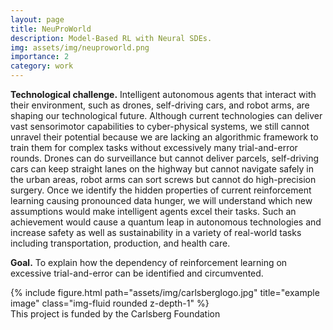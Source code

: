 ```yaml
---
layout: page
title: NeuProWorld
description: Model-Based RL with Neural SDEs.
img: assets/img/neuproworld.png
importance: 2
category: work
---
```


**Technological challenge.** Intelligent autonomous agents that interact with their environment, such as drones, self-driving cars, and robot arms, are shaping our technological future. Although current technologies can deliver vast sensorimotor capabilities to cyber-physical systems, we still cannot unravel their potential because we are lacking an algorithmic framework to train them for complex tasks without excessively many trial-and-error rounds. Drones can do surveillance but cannot deliver parcels, self-driving cars can keep straight lanes on the highway but cannot navigate safely in the urban areas, robot arms can sort screws but cannot do high-precision surgery. Once we identify the hidden properties of current reinforcement learning causing pronounced data hunger, we will understand which new assumptions would make intelligent agents excel their tasks. Such an achievement would cause a quantum leap in autonomous technologies and increase safety as well as sustainability in a variety of real-world tasks including transportation, production, and health care.

**Goal.** To explain how the dependency of reinforcement learning on excessive trial-and-error can be identified and circumvented.

<div class="row">
    <div class="col-sm mt-3 mt-md-0">
        {% include figure.html path="assets/img/carlsberglogo.jpg" title="example image" class="img-fluid rounded z-depth-1" %}
    </div>
</div>
<div class="caption">
    This project is funded by the Carlsberg Foundation
</div>
